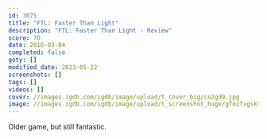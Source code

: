 ```yaml
---
id: 3075
title: "FTL: Faster Than Light"
description: "FTL: Faster Than Light - Review"
score: 70
date: 2016-03-04
completed: false
goty: []
modified_date: 2023-05-22
screenshots: []
tags: []
videos: []
cover: //images.igdb.com/igdb/image/upload/t_cover_big/co2gd9.jpg
image: //images.igdb.com/igdb/image/upload/t_screenshot_huge/gfozfxgsktpxv9hrpbnd.jpg
---
```

Older game, but still fantastic.
